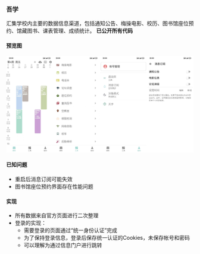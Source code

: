 ### 吾学

汇集学校内主要的数据信息渠道，包括通知公告、梅操电影、校历、图书馆座位预约、馆藏图书、课表管理、成绩统计。
**已公开所有代码**

#### 预览图

![preview](./preview.jpg)

#### 已知问题

* 重启后消息订阅可能失效
* 图书馆座位预约界面存在性能问题

#### 实现

* 所有数据来自官方页面进行二次整理
* 登录的实现：
  * 需要登录的页面通过“统一身份认证”完成
  * 为了保持登录信息，登录后保存统一认证的Cookies，未保存帐号和密码
  * 可以理解为通过信息门户进行跳转

